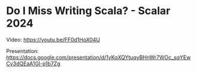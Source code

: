 # Do I Miss Writing Scala? - Scalar 2024

Video: https://youtu.be/FF0d1HoX04U

Presentation: https://docs.google.com/presentation/d/1yKqXQYtuqyBHnWr7WOc_sqYEwCy3dQEaA1Gl-p1b7Zg
